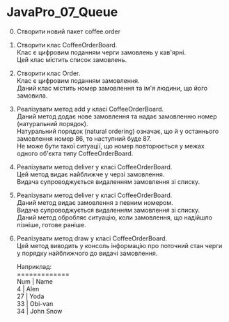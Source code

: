 # JavaPro_07_Queue

0. Створити новий пакет coffee.order  
1. Створити клас CoffeeOrderBoard.  
   Клас є цифровим поданням черги замовлень у кав'ярні.  
   Цей клас містить список замовлень.  
2. Створити клас Order.  
   Клас є цифровим поданням замовлення.  
   Даний клас містить номер замовлення та ім'я людини, що його замовила.  
3. Реалізувати метод add у класі CoffeeOrderBoard.  
   Даний метод додає нове замовлення та надає замовленню номер (натуральний порядок).  
   Натуральний порядок (natural ordering) означає, що й у останнього замовлення номер 86, то наступний буде 87.  
   Не може бути такої ситуації, що номер повторюється у межах одного об'єкта типу CoffeeOrderBoard.  
4. Реалізувати метод deliver у класі CoffeeOrderBoard.  
   Цей метод видає найближче у черзі замовлення.  
   Видача супроводжується видаленням замовлення зі списку.  
5. Реалізувати метод deliver у класі CoffeeOrderBoard.  
   Даний метод видає замовлення з певним номером.  
   Видача супроводжується видаленням замовлення зі списку.  
   Даний метод обробляє ситуацію, коли замовлення, що надійшло пізніше, готове раніше.  
6. Реалізувати метод draw у класі CoffeeOrderBoard.  
   Цей метод виводить у консоль інформацію про поточний стан черги у порядку найближчого до видачі замовлення.

   Наприклад:  
=============  
Num | Name  
  4 | Alen  
 27 | Yoda  
 33 | Obi-van  
 34 | John Snow

